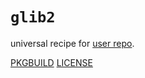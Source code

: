 # `glib2`

universal recipe for [user repo](../themartiancompany/ur).

[PKGBUILD](PKGBUILD)
[LICENSE](COPYING)
